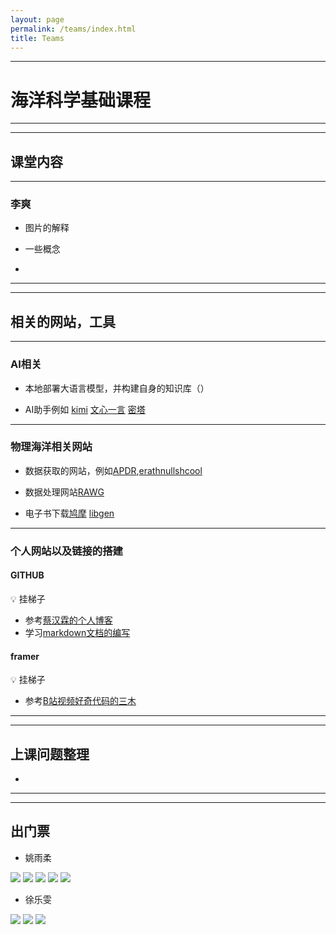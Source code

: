 ```yaml
---
layout: page
permalink: /teams/index.html
title: Teams
---
```



---
# 海洋科学基础课程
-----
-----

## 课堂内容
-------
### 李爽

- 图片的解释


- 一些概念
- 

----------
----------

## 相关的网站，工具

----------

### AI相关
- 本地部署大语言模型，并构建自身的知识库（）

- AI助手例如 [kimi](https://kimi.moonshot.cn/)  [文心一言](https://yiyan.baidu.com/welcome)  [密塔](https://metaso.cn/)  

-------
### 物理海洋相关网站
- 数据获取的网站，例如[APDR](https://apdrc.soest.hawaii.edu/),[erathnullshcool](https://www.rawgraphs.io/)  

- 数据处理网站[RAWG](https://markdown.cn/)

- 电子书下载[鸠摩](https://www.tboxn.com/)  [libgen](https://libgen.mx/)  



-------
### 个人网站以及链接的搭建

#### GITHUB
:bulb: 挂梯子
- 参考[蔡汉霖的个人博客](https://github.com/GuangLun2000)
- 学习[markdown文档的编写](https://markdown.cn/)

#### framer
:bulb: 挂梯子
- 参考[B站视频好奇代码的三木](https://www.bilibili.com/video/BV15D4y1t7ja/?share_source=copy_web&vd_source=6bf8eb1c6205929a58c7bccc8626b8a6)

--------
-------
## 上课问题整理
- 


-------
-------

## 出门票
- 姚雨柔
<img src="/images/haiyangziliao/chumenpiao/yyr1.jpg">
<img src="/images/haiyangziliao/chumenpiao/yyr2.jpg">
<img src="/images/haiyangziliao/chumenpiao/yyr3.jpg">
<img src="/images/haiyangziliao/chumenpiao/yyr4.jpg">
<img src="/images/haiyangziliao/chumenpiao/yyr5.jpg">

- 徐乐雯
<img src="/images/haiyangziliao/chumenpiao/xlw1.jpg">
<img src="/images/haiyangziliao/chumenpiao/xlw2.jpg">
<img src="/images/haiyangziliao/chumenpiao/xlw3.jpg">








<br>


